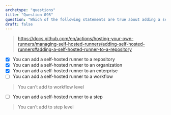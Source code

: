 ```yaml
---
archetype: "questions"
title: "Question 095"
question: "Which of the following statements are true about adding a self-hosted runner in GitHub Actions?"
draft: false
---
```


> https://docs.github.com/en/actions/hosting-your-own-runners/managing-self-hosted-runners/adding-self-hosted-runners#adding-a-self-hosted-runner-to-a-repository
- [x] You can add a self-hosted runner to a repository
- [x] You can add a self-hosted runner to an organization
- [x] You can add a self-hosted runner to an enterprise
- [ ] You can add a self-hosted runner to a workflow
> You can't add to workflow level
- [ ] You can add a self-hosted runner to a step
> You can't add to step level
